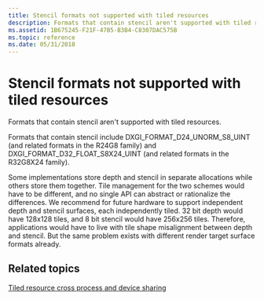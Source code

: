 ```yaml
---
title: Stencil formats not supported with tiled resources
description: Formats that contain stencil aren't supported with tiled resources.
ms.assetid: 1B675245-F21F-47B5-B3B4-C8307DAC575B
ms.topic: reference
ms.date: 05/31/2018
---
```


# Stencil formats not supported with tiled resources

Formats that contain stencil aren't supported with tiled resources.

Formats that contain stencil include DXGI\_FORMAT\_D24\_UNORM\_S8\_UINT (and related formats in the R24G8 family) and DXGI\_FORMAT\_D32\_FLOAT\_S8X24\_UINT (and related formats in the R32G8X24 family).

Some implementations store depth and stencil in separate allocations while others store them together. Tile management for the two schemes would have to be different, and no single API can abstract or rationalize the differences. We recommend for future hardware to support independent depth and stencil surfaces, each independently tiled. 32 bit depth would have 128x128 tiles, and 8 bit stencil would have 256x256 tiles. Therefore, applications would have to live with tile shape misalignment between depth and stencil. But the same problem exists with different render target surface formats already.

## Related topics

<dl> <dt>

[Tiled resource cross process and device sharing](tiled-resource-cross-process-and-device-sharing.md)
</dt> </dl>

 

 




